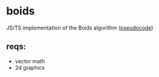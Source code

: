 # boids
JS/TS implementation of the Boids algorithm ([pseudocode](http://www.vergenet.net/~conrad/boids/pseudocode.html))

## reqs:
- vector math
- 2d graphics
